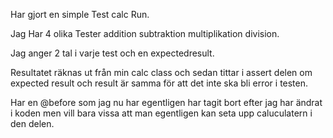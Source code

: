 Har gjort en simple Test calc Run.



Jag Har 4 olika Tester addition subtraktion multiplikation division.


Jag anger 2 tal i varje test och en expectedresult.


Resultatet räknas ut från min calc class och sedan tittar i assert delen om expected result och result är samma för att det inte ska bli error i testen.




Har en @before som jag nu har egentligen har tagit bort efter jag har ändrat i koden men vill bara vissa att man egentligen kan seta upp caluculatern i den delen.
